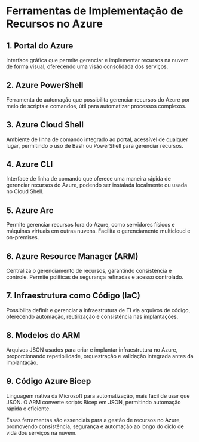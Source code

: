  # Ferramentas de Implementação de Recursos no Azure

## 1. Portal do Azure
Interface gráfica que permite gerenciar e implementar recursos na nuvem de forma visual, oferecendo uma visão consolidada dos serviços.

## 2. Azure PowerShell
Ferramenta de automação que possibilita gerenciar recursos do Azure por meio de scripts e comandos, útil para automatizar processos complexos.

## 3. Azure Cloud Shell
Ambiente de linha de comando integrado ao portal, acessível de qualquer lugar, permitindo o uso de Bash ou PowerShell para gerenciar recursos.

## 4. Azure CLI
Interface de linha de comando que oferece uma maneira rápida de gerenciar recursos do Azure, podendo ser instalada localmente ou usada no Cloud Shell.

## 5. Azure Arc
Permite gerenciar recursos fora do Azure, como servidores físicos e máquinas virtuais em outras nuvens. Facilita o gerenciamento multicloud e on-premises.

## 6. Azure Resource Manager (ARM)
Centraliza o gerenciamento de recursos, garantindo consistência e controle. Permite políticas de segurança refinadas e acesso controlado.

## 7. Infraestrutura como Código (IaC)
Possibilita definir e gerenciar a infraestrutura de TI via arquivos de código, oferecendo automação, reutilização e consistência nas implantações.

## 8. Modelos do ARM
Arquivos JSON usados para criar e implantar infraestrutura no Azure, proporcionando repetibilidade, orquestração e validação integrada antes da implantação.

## 9. Código Azure Bicep
Linguagem nativa da Microsoft para automatização, mais fácil de usar que JSON. O ARM converte scripts Bicep em JSON, permitindo automação rápida e eficiente.

Essas ferramentas são essenciais para a gestão de recursos no Azure, promovendo consistência, segurança e automação ao longo do ciclo de vida dos serviços na nuvem.
